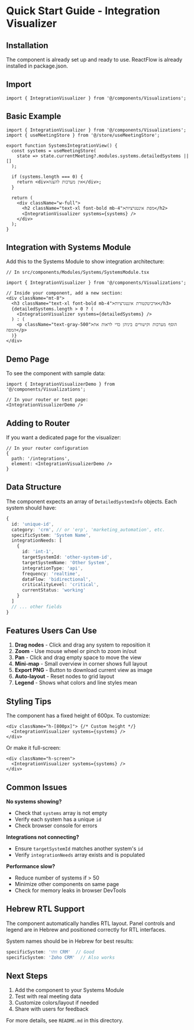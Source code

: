 # Quick Start Guide - Integration Visualizer

## Installation

The component is already set up and ready to use. ReactFlow is already installed in package.json.

## Import

```tsx
import { IntegrationVisualizer } from '@/components/Visualizations';
```

## Basic Example

```tsx
import { IntegrationVisualizer } from '@/components/Visualizations';
import { useMeetingStore } from '@/store/useMeetingStore';

export function SystemsIntegrationView() {
  const systems = useMeetingStore(
    state => state.currentMeeting?.modules.systems.detailedSystems || []
  );

  if (systems.length === 0) {
    return <div>אין מערכות להצגה</div>;
  }

  return (
    <div className="w-full">
      <h2 className="text-xl font-bold mb-4">מפת אינטגרציות</h2>
      <IntegrationVisualizer systems={systems} />
    </div>
  );
}
```

## Integration with Systems Module

Add this to the Systems Module to show integration architecture:

```tsx
// In src/components/Modules/Systems/SystemsModule.tsx

import { IntegrationVisualizer } from '@/components/Visualizations';

// Inside your component, add a new section:
<div className="mt-8">
  <h3 className="text-xl font-bold mb-4">ארכיטקטורת אינטגרציות</h3>
  {detailedSystems.length > 0 ? (
    <IntegrationVisualizer systems={detailedSystems} />
  ) : (
    <p className="text-gray-500">הוסף מערכות וקישורים ביניהן כדי לראות את המפה</p>
  )}
</div>
```

## Demo Page

To see the component with sample data:

```tsx
import { IntegrationVisualizerDemo } from '@/components/Visualizations';

// In your router or test page:
<IntegrationVisualizerDemo />
```

## Adding to Router

If you want a dedicated page for the visualizer:

```tsx
// In your router configuration
{
  path: '/integrations',
  element: <IntegrationVisualizerDemo />
}
```

## Data Structure

The component expects an array of `DetailedSystemInfo` objects. Each system should have:

```typescript
{
  id: 'unique-id',
  category: 'crm', // or 'erp', 'marketing_automation', etc.
  specificSystem: 'System Name',
  integrationNeeds: [
    {
      id: 'int-1',
      targetSystemId: 'other-system-id',
      targetSystemName: 'Other System',
      integrationType: 'api',
      frequency: 'realtime',
      dataFlow: 'bidirectional',
      criticalityLevel: 'critical',
      currentStatus: 'working'
    }
  ]
  // ... other fields
}
```

## Features Users Can Use

1. **Drag nodes** - Click and drag any system to reposition it
2. **Zoom** - Use mouse wheel or pinch to zoom in/out
3. **Pan** - Click and drag empty space to move the view
4. **Mini-map** - Small overview in corner shows full layout
5. **Export PNG** - Button to download current view as image
6. **Auto-layout** - Reset nodes to grid layout
7. **Legend** - Shows what colors and line styles mean

## Styling Tips

The component has a fixed height of 600px. To customize:

```tsx
<div className="h-[800px]"> {/* Custom height */}
  <IntegrationVisualizer systems={systems} />
</div>
```

Or make it full-screen:

```tsx
<div className="h-screen">
  <IntegrationVisualizer systems={systems} />
</div>
```

## Common Issues

**No systems showing?**
- Check that `systems` array is not empty
- Verify each system has a unique `id`
- Check browser console for errors

**Integrations not connecting?**
- Ensure `targetSystemId` matches another system's `id`
- Verify `integrationNeeds` array exists and is populated

**Performance slow?**
- Reduce number of systems if > 50
- Minimize other components on same page
- Check for memory leaks in browser DevTools

## Hebrew RTL Support

The component automatically handles RTL layout. Panel controls and legend are in Hebrew and positioned correctly for RTL interfaces.

System names should be in Hebrew for best results:
```typescript
specificSystem: 'זוהו CRM'  // Good
specificSystem: 'Zoho CRM'  // Also works
```

## Next Steps

1. Add the component to your Systems Module
2. Test with real meeting data
3. Customize colors/layout if needed
4. Share with users for feedback

For more details, see `README.md` in this directory.